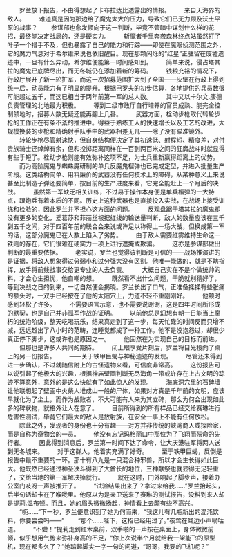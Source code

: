 　　罗兰放下报告，不由得想起了卡布拉达比透露出的情报。
　　来自天海界的敌人。
　　难道真是因为那边给了魔鬼太大的压力，导致它们已无力顾及沃土平原的战事？
　　参谋部也愈发倾向于这一判断，毕竟不管暗中谋划什么样的花招，最终能决定战局的，还是硬实力。
　　斩魔者千里奔袭森林终点站虽然打了叶子一个措手不及，但也暴露了自己的能力和行踪——即使在魔眼侦测范围之外，它的魔力气息对于希尔维来说也依旧醒目。现在那颗闪烁的“红星”正驻留在废墟遗迹中，一旦有什么异动，希尔维便能第一时间感知到。
　　简单来说，侵占塔其拉的魔鬼已底牌尽出，而无冬城仍在添加着新的筹码。
　　钱粮充裕的情况下，行政厅展开了新一轮扩军，而这一次招募范围扩大到了全国——灰堡在行政上得到统一后，动员能力有了明显的提升。根据巴罗夫的初步估算，各地提供的兵员数很可能超过五千，而这已相当于两年前第一军的总人数。
　　其中又以卡尔文.康德负责管理的北地最为积极。
　　等到二级市政厅自行培养的官员成熟、能完全控制领地时，招募人数无疑还能再翻上几番。
　　武器方面，栓动步枪取代转轮步枪的工作正在有条不紊的推进中。得益于熟练工人的快速增长以及工艺的改进，大规模换装的步枪和精确射手队手中的武器相差无几——除了没有瞄准镜外。
　　转轮步枪尽管射速快，但自身结构便决定了其初速低、射程短、精度差，对付贵族骑士还绰绰有余，但和投掷距离同样在一百到两百米之间的狂魔战斗时就显得有些手短了。栓动步枪则能有效弥补这项不足，为士兵重新赢得距离上的优势。
　　而为高阶魔鬼与蜘蛛魔研制的单兵反魔鬼榴弹也已完成定型，并进入批量生产阶段。这类结构简单、用料廉价的武器没有任何技术上的障碍，从某种意义上来说甚至比制造子弹还要简单，按目前的生产进度来看，它完全能赶上一个月后的决战。
　　虽然第一军缺乏相关训练，不过易于操作本身便是单兵榴弹的一大特点，跟炮兵有着本质的不同。历史上这种武器也是直接投入实战，在战场上接受训练和检验的，因此罗兰并不担心这方面的问题。
　　反观盘踞于塔其拉的魔鬼却没有更多的变化，爱葛莎和菲丽丝根据红线的输送量判断，敌人的数量应该在三千到五千之间，对于四百年前的联合会来说或许足以称得上一场大战，但换成第一军的话，这部分魔鬼已在人数上陷入了劣势。
　　由于敌人需要红雾维持生命这一铁则的存在，它们很难在硬实力一项上进行遮掩或欺骗。
　　这亦是参谋部做出判断的最重要依据。
　　老实说，罗兰也觉得该判断是可信的——战场推演讲的是证据，将敌人想象得过分弱小和过分强大没有区别。他唯一能做的，就是不瞎指挥，放手将前线战事交给更专业的人去负责。
　　大概自己实在不是个做统帅的料，才会心生担忧，他自嘲的想。
　　既然看不出什么问题，干脆就别猜好了，等到决战之日的到来，一切自然便会揭晓。罗兰长出了口气，正准备揉揉有些胀痛的额头时，一双手已经按在了他的太阳穴上，力道不轻不重刚刚好。
　　他顿时感到轻松了许多。
　　不需要语言示意，也不需要说谢谢，这是四年时间所形成的默契，也是自己并非孤军作战的证明。
　　以前他总是幻想有朝一日能当上腐朽的统治阶级，整天吃喝玩乐，结果真走到了这一步，每天忙碌的时间反而只增不减，远远超出了八小时的范畴，连睡觉都成了一种工作。他不是没抱怨过，却很少真正停下脚步，这或许也是原因之一。
　　他固然在为实现自己的目标而前进。
　　但那也是许多人共同的期待。
　　闭上眼享受片刻后，罗兰将目光投向了桌上的另一份报告。
　　——关于铁甲巨蝎与神秘遗迹的发现。
　　尽管还未得到进一步确认，不过就随信附上的古怪遗物来看，可信度非常高。
　　这份报告可以说引起了他极大的兴趣，根据神庙壁画判断无尽海角一带或许存在上古文明的踪迹不算意外，意外的是这么快就有了如此惊人的发现。
　　海底洞穴里的石碑墙让他联想起了壁画中火柴人堆成山一般的尸体，如果对方真是千年前的文明，应该早就化为了尘土，而作为战败者，不大可能有人来为其立碑，那么为何会出现如此多的碑状物，就格外让人在意了。
　　目前所得到的所有样品已经交给赛琳进行危害性测试，毕竟它们最大的敌人是放射族，在安全一事上不能有任何放松。
　　除此之外，发现者的身份也十分有趣——对方并非传统的峡湾商人或探险家，而是自称为奇物会的一员。
　　他没有忘记玛格丽口中那位为了飞翔而殒命的先行者。
　　因此得到消息后，罗兰第一时间下达了命令，让大庆港驻军将两人送到无冬城来。
　　对于这群人，他着实充满了好奇。
　　至于铁甲巨蝎，反倒是报告中最不重要的一环。那十有八九是一只混合种邪兽，所以才会生长得如此巨大。他既然已经通过神圣决斗得到了大酋长的地位，三神献祭也就显得无足轻重了，交给当地的第一军解决掉就行。
　　就在这时，门外响起了脚步声，接着办公室门吱呀一声被推开了。
　　“试验结果出来了？拿过来给我……”罗兰抬起头，后半句话却卡在了喉咙里。他原以为是亲卫送来了赛琳的测试报告，没料到来人却是提莉.温布顿。而且，她的眉头微微扬起，神情看上去颇有些不高兴。
　　“呃……”下一秒，罗兰便意识到了她为何而来，“我这儿有几瓶新出的混沌饮料，你要尝尝吗——”
　　“那个……陛下，这招已经用过了。”夜莺在耳边小声嘀咕道。
　　“不尝！”提莉走到红木桌前，双手啪的一声按在桌面上，身体微微前倾，似乎想用气势来弥补身高的不足，“你上次说半个月就给我一架能飞的原型机，现在都多久了？”她踮起脚尖一字一句的问道，“哥哥，我要的飞机呢？”
